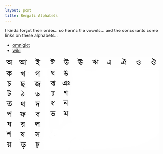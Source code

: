 ```yaml
---
layout: post
title: Bengali Alphabets
---
```


I kinda forgot their order... so here's the vowels... and the consonants some links on these alphabets...

- [omniglot](http://www.omniglot.com/writing/bengali.htm)
- [wiki](http://en.wikipedia.org/wiki/Bengali_script)

![](/img/bengali_alphabets.jpg "bengali_alphabets")
